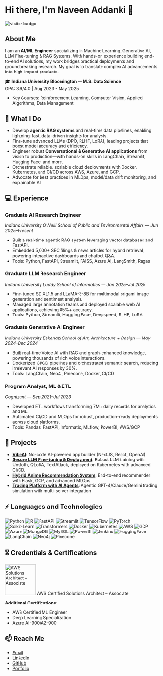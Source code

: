 # Hi there, I'm Naveen Addanki 👋

<p align="left">
  <img src="https://visitor-badge.laobi.icu/badge?page_id=naveenaddanki84.naveenaddanki84" alt="visitor badge"/>
</p>

## About Me
I am an **AI/ML Engineer** specializing in Machine Learning, Generative AI, LLM Fine-tuning & RAG Systems. With hands-on experience building end-to-end AI solutions, my work bridges practical deployments and groundbreaking research. My goal is to translate complex AI advancements into high-impact products.

🎓 **Indiana University Bloomington — M.S. Data Science**  
GPA: 3.9/4.0 | Aug 2023 - May 2025
- Key Courses: Reinforcement Learning, Computer Vision, Applied Algorithms, Data Management

## 🚀 What I Do
- Develop **agentic RAG systems** and real-time data pipelines, enabling lightning-fast, data-driven insights for analysts.
- Fine-tune advanced LLMs (DPO, RLHF, LoRA), leading projects that boost model accuracy and efficiency.
- Engineer robust **Conversational & Generative AI applications** from vision to production—with hands-on skills in LangChain, Streamlit, Hugging Face, and more.
- Orchestrate reliable, scalable cloud deployments with Docker, Kubernetes, and CI/CD across AWS, Azure, and GCP.
- Advocate for best practices in MLOps, model/data drift monitoring, and explainable AI.

## 💻 Experience
### Graduate AI Research Engineer  
*Indiana University O'Neill School of Public and Environmental Affairs — Jun 2025–Present*
- Built a real-time agentic RAG system leveraging vector databases and FastAPI.
- Embedded 5,000+ SEC filings & news articles for hybrid retrieval, powering interactive dashboards and chatbot Q&A.
- Tools: Python, FastAPI, Streamlit, FAISS, Azure AI, LangSmith, Ragas

### Graduate LLM Research Engineer  
*Indiana University Luddy School of Informatics — Jan 2025–Jul 2025*
- Fine-tuned SD XL1.5 and LLaMA-3-8B for multimodal origami image generation and sentiment analysis.
- Managed large annotation teams and deployed scalable web AI applications, achieving 85%+ accuracy.
- Tools: Python, Streamlit, Hugging Face, Deepspeed, RLHF, LoRA

### Graduate Generative AI Engineer  
*Indiana University Eskenazi School of Art, Architecture + Design — May 2024–Dec 2024*
- Built real-time Voice AI with RAG and graph-enhanced knowledge, powering thousands of rich voice interactions.
- Dockerized CI/CD pipelines and orchestrated semantic search, reducing irrelevant AI responses by 30%.
- Tools: LangChain, Neo4j, Pinecone, Docker, CI/CD

### Program Analyst, ML & ETL  
*Cognizant — Sep 2021–Jul 2023*
- Developed ETL workflows transforming 7M+ daily records for analytics and ML.
- Automated CI/CD and MLOps for robust, production-ready deployments across cloud platforms.
- Tools: Pandas, FastAPI, Informatic, MLflow, PowerBI, AWS/GCP

## 🌟 Projects
- [**VibeAI**](https://github.com/naveenaddanki84/vibeAI_saas): No-code AI-powered app builder (NextJS, React, OpenAI)
- [**Secure LLM Fine-tuning & Deployment**](https://github.com/naveenaddanki84/Text-Classification-Dataset-and-Fine-Tuning-with-Pretrained-Language-Model): Robust LLM training with Unsloth, QLoRA, TextAttack, deployed on Kubernetes with advanced CI/CD.
- [**Hybrid Anime Recommendation System**](https://github.com/naveenaddanki84/Hybrid_Anime_Recommendation_system): End-to-end recommender with Flask, GCP, and advanced MLOps
- [**Trading Platform with AI Agents**](https://github.com/naveenaddanki84/Trading-Platform-with-AI-Agents): Agentic GPT-4/Claude/Gemini trading simulation with multi-server integration

## ⚡ Languages and Technologies
<p>
<img src="https://img.shields.io/badge/Python-3776AB?style=for-the-badge&logo=python&logoColor=white" alt="Python"/> <img src="https://img.shields.io/badge/R-276DC3?style=for-the-badge&logo=r&logoColor=white" alt="R"/> <img src="https://img.shields.io/badge/FastAPI-009688?style=for-the-badge&logo=fastapi&logoColor=white" alt="FastAPI"/> <img src="https://img.shields.io/badge/Streamlit-FF4B4B?style=for-the-badge&logo=streamlit&logoColor=white" alt="Streamlit"/> <img src="https://img.shields.io/badge/TensorFlow-FF6F00?style=for-the-badge&logo=tensorflow&logoColor=white" alt="TensorFlow"/> <img src="https://img.shields.io/badge/PyTorch-EE4C2C?style=for-the-badge&logo=pytorch&logoColor=white" alt="PyTorch"/> <img src="https://img.shields.io/badge/Scikit%20Learn-F7931E?style=for-the-badge&logo=scikit-learn&logoColor=white" alt="Scikit-Learn"/> <img src="https://img.shields.io/badge/🤗%20Transformers-FFD21E?style=for-the-badge" alt="Transformers"/> <img src="https://img.shields.io/badge/Docker-2496ED?style=for-the-badge&logo=docker&logoColor=white" alt="Docker"/> <img src="https://img.shields.io/badge/Kubernetes-326CE5?style=for-the-badge&logo=kubernetes&logoColor=white" alt="Kubernetes"/> <img src="https://img.shields.io/badge/AWS-232F3E?style=for-the-badge&logo=amazon-aws&logoColor=white" alt="AWS"/> <img src="https://img.shields.io/badge/GCP-4285F4?style=for-the-badge&logo=google-cloud&logoColor=white" alt="GCP"/> <img src="https://img.shields.io/badge/Azure-0078D4?style=for-the-badge&logo=microsoft-azure&logoColor=white" alt="Azure"/> <img src="https://img.shields.io/badge/MongoDB-47A248?style=for-the-badge&logo=mongodb&logoColor=white" alt="MongoDB"/> <img src="https://img.shields.io/badge/MySQL-4479A1?style=for-the-badge&logo=mysql&logoColor=white" alt="MySQL"/> <img src="https://img.shields.io/badge/PowerBI-F2C811?style=for-the-badge&logo=power-bi&logoColor=black" alt="PowerBI"/> <img src="https://img.shields.io/badge/Jenkins-D24939?style=for-the-badge&logo=jenkins&logoColor=white" alt="Jenkins"/> <img src="https://img.shields.io/badge/🤗%20HuggingFace-FFD21E?style=for-the-badge" alt="HuggingFace"/> <img src="https://img.shields.io/badge/🦜%20LangChain-1C3C3C?style=for-the-badge" alt="LangChain"/> <img src="https://img.shields.io/badge/Neo4j-008CC1?style=for-the-badge&logo=neo4j&logoColor=white" alt="Neo4j"/> <img src="https://img.shields.io/badge/🌲%20Pinecone-00D4AA?style=for-the-badge" alt="Pinecone"/>
</p>

## 🎖 Credentials & Certifications
<p>
<img src="https://images.credly.com/size/340x340/images/0e284c3f-5164-4b21-8660-0d84737941bc/image.png" alt="AWS Solutions Architect - Associate" width="100">
AWS Certified Solutions Architect – Associate
</p>

**Additional Certifications:**
- AWS Certified ML Engineer
- Deep Learning Specialization
- Azure AI-900/AZ-900

## 📫 Reach Me
- [Email](mailto:naveenaddanki.career@gmail.com)
- [LinkedIn](https://www.linkedin.com/in/naveenaddanki/)
- [GitHub](https://github.com/naveenaddanki84)
- [Portfolio](https://www.datascienceportfol.io/addankinaveen84)
